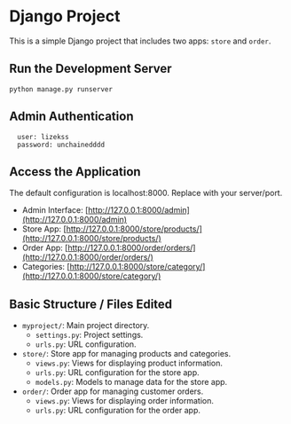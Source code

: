 # Django Project

This is a simple Django project that includes two apps: `store` and `order`.
   
## Run the Development Server
   
```python manage.py runserver```

## Admin Authentication
```
  user: lizekss
  password: unchainedddd
```
   
## Access the Application

The default configuration is localhost:8000. Replace with your server/port.
   - Admin Interface: [http://127.0.0.1:8000/admin](http://127.0.0.1:8000/admin)
   - Store App: [http://127.0.0.1:8000/store/products/](http://127.0.0.1:8000/store/products/)
   - Order App: [http://127.0.0.1:8000/order/orders/](http://127.0.0.1:8000/order/orders/)
   - Categories: [http://127.0.0.1:8000/store/category/](http://127.0.0.1:8000/store/category/)

## Basic Structure / Files Edited
- `myproject/`: Main project directory.
  - `settings.py`: Project settings.
  - `urls.py`: URL configuration.
- `store/`: Store app for managing products and categories.
  - `views.py`: Views for displaying product information.
  - `urls.py`: URL configuration for the store app.
  - `models.py`: Models to manage data for the store app.
- `order/`: Order app for managing customer orders.
  - `views.py`: Views for displaying order information.
  - `urls.py`: URL configuration for the order app.
